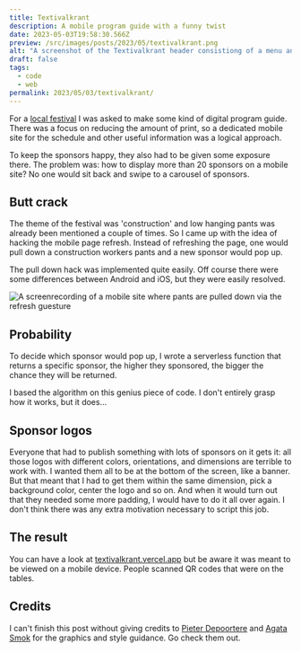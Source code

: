 ```yaml
---
title: Textivalkrant
description: A mobile program guide with a funny twist
date: 2023-05-03T19:58:30.566Z
preview: /src/images/posts/2023/05/textivalkrant.png
alt: "A screenshot of the Textivalkrant header consistiong of a menu and a rockstar construction worker on a wrecking ball."
draft: false
tags:
  - code
  - web
permalink: 2023/05/03/textivalkrant/
---
```


For a [local festival](https://textival.be) I was asked to make some kind of digital program guide. There was a focus on reducing the amount of print, so a dedicated mobile site for the schedule and other useful information was a logical approach.

To keep the sponsors happy, they also had to be given some exposure there. The problem was: how to display more than 20 sponsors on a mobile site? No one would sit back and swipe to a carousel of sponsors.

## Butt crack

The theme of the festival was 'construction' and low hanging pants was already been mentioned a couple of times. So I came up with the idea of hacking the mobile page refresh. Instead of refreshing the page, one would pull down a construction workers pants and a new sponsor would pop up.

The pull down hack was implemented quite easily. Off course there were some differences between Android and iOS, but they were easily resolved.

![A screenrecording of a mobile site where pants are pulled down via the refresh guesture](@images/posts/2023/05/textpull.gif)

## Probability

To decide which sponsor would pop up, I wrote a serverless function that returns a specific sponsor, the higher they sponsored, the bigger the chance they will be returned.

I based the algorithm on this genius piece of code. I don't entirely grasp how it works, but it does…

<script src="https://gist.github.com/alesmenzel/6164543b3d018df7bcaf6c5f9e6a841e.js"></script>

## Sponsor logos

Everyone that had to publish something with lots of sponsors on it gets it: all those logos with different colors, orientations, and dimensions are terrible to work with. I wanted them all to be at the bottom of the screen, like a banner. But that meant that I had to get them within the same dimension, pick a background color, center the logo and so on. And when it would turn out that they needed some more padding, I would have to do it all over again. I don't think there was any extra motivation necessary to script this job.

<script src="https://gist.github.com/SimonVanherweghe/a7d64572b0f27a665ab941df7c60e3ab.js"></script>

## The result

You can have a look at [textivalkrant.vercel.app](https://textivalkrant.vercel.app) but be aware it was meant to be viewed on a mobile device. People scanned QR codes that were on the tables.

## Credits

I can't finish this post without giving credits to [Pieter Depoortere](https://www.instagram.com/pieter.depoortere/) and [Agata Smok](https://www.agatasmok.be/) for the graphics and style guidance. Go check them out.
